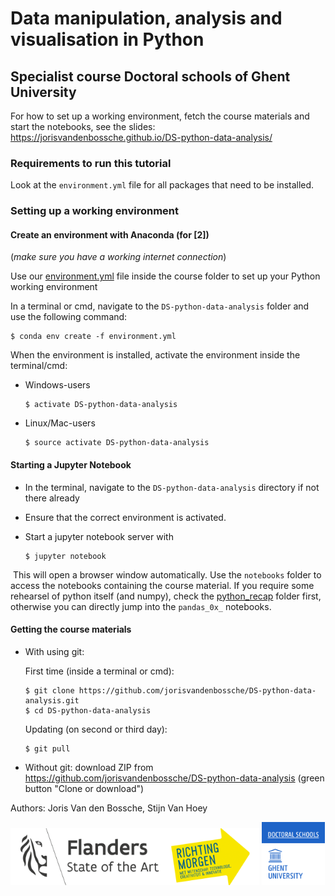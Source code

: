 # Data manipulation, analysis and visualisation in Python

## Specialist course Doctoral schools of Ghent University

For how to set up a working environment, fetch the course materials and start the notebooks, see the slides: https://jorisvandenbossche.github.io/DS-python-data-analysis/


### Requirements to run this tutorial

Look at the `environment.yml` file for all packages that need to be installed.

### Setting up a working environment

#### Create an environment with Anaconda (for [2])

(*make sure you have a working internet connection*)

Use our [environment.yml](https://github.com/jorisvandenbossche/DS-python-data-analysis/blob/master/environment.yml) file inside the course folder to set up your Python working environment

In a terminal or cmd, navigate to the `DS-python-data-analysis` folder and use the following command:

```
$ conda env create -f environment.yml
```

When the environment is installed, activate the environment inside the terminal/cmd:

* Windows-users
  ```
  $ activate DS-python-data-analysis
  ```

* Linux/Mac-users
  ```
  $ source activate DS-python-data-analysis
  ```

#### Starting a Jupyter Notebook

* In the terminal, navigate to the `DS-python-data-analysis` directory if not there already

* Ensure that the correct environment is activated.

* Start a jupyter notebook server with

  ```
  $ jupyter notebook
  ```

  This will open a browser window automatically. Use the `notebooks` folder to access the notebooks containing the course material. If you require some rehearsel of python itself (and numpy), check the [python_recap](https://github.com/jorisvandenbossche/DS-python-data-analysis/tree/master/notebooks/python_recap) folder first, otherwise you can directly jump into the `pandas_0x_` notebooks.

#### Getting the course materials

* With using git:

  First time (inside a terminal or cmd):

  ```
  $ git clone https://github.com/jorisvandenbossche/DS-python-data-analysis.git
  $ cd DS-python-data-analysis
  ```

  Updating (on second or third day):

  ```
  $ git pull
  ```

* Without git: download ZIP from https://github.com/jorisvandenbossche/DS-python-data-analysis (green button "Clone or download")
 
 
Authors: Joris Van den Bossche, Stijn Van Hoey

<img src="img/logo_flanders+richtingmorgen.png" width="79%"> 
<img src="img/doctoralschoolsprofiel_hq_rgb_web.png" width="20%"> 
